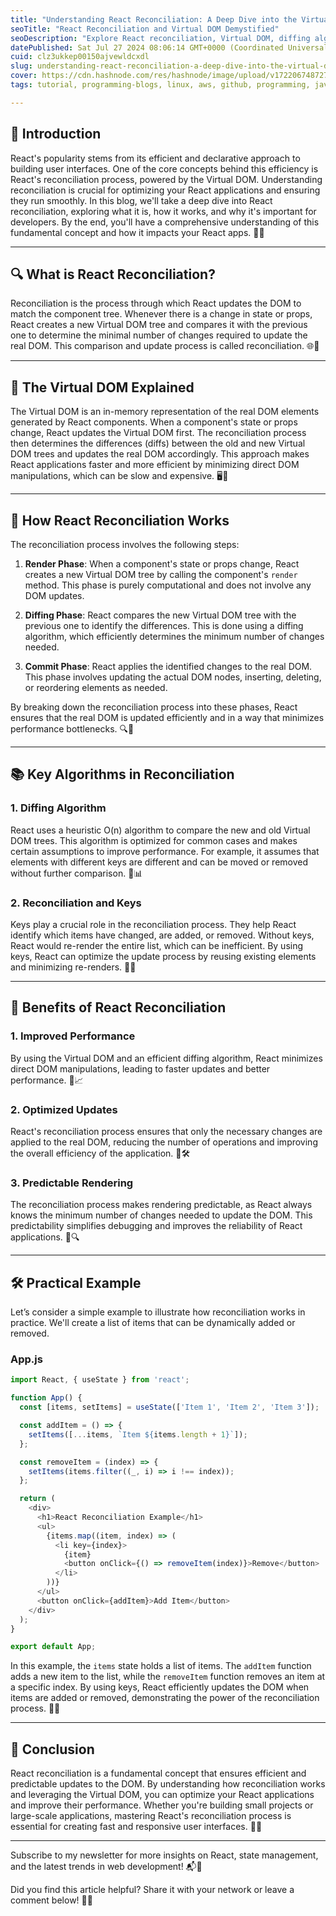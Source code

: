 ```yaml
---
title: "Understanding React Reconciliation: A Deep Dive into the Virtual DOM"
seoTitle: "React Reconciliation and Virtual DOM Demystified"
seoDescription: "Explore React reconciliation, Virtual DOM, diffing algorithm, and how it optimizes updates and rendering efficiently"
datePublished: Sat Jul 27 2024 08:06:14 GMT+0000 (Coordinated Universal Time)
cuid: clz3ukkep00150ajvewldcxdl
slug: understanding-react-reconciliation-a-deep-dive-into-the-virtual-dom
cover: https://cdn.hashnode.com/res/hashnode/image/upload/v1722067487276/8830295a-b558-43b1-9bd8-dfb86808f66a.webp
tags: tutorial, programming-blogs, linux, aws, github, programming, javascript, python, ux, web-development, webdev, reactjs, devops, beginners, blockchain

---
```


## 🌟 Introduction

React's popularity stems from its efficient and declarative approach to building user interfaces. One of the core concepts behind this efficiency is React's reconciliation process, powered by the Virtual DOM. Understanding reconciliation is crucial for optimizing your React applications and ensuring they run smoothly. In this blog, we'll take a deep dive into React reconciliation, exploring what it is, how it works, and why it's important for developers. By the end, you'll have a comprehensive understanding of this fundamental concept and how it impacts your React apps. 🚀✨

---

## 🔍 What is React Reconciliation?

Reconciliation is the process through which React updates the DOM to match the component tree. Whenever there is a change in state or props, React creates a new Virtual DOM tree and compares it with the previous one to determine the minimal number of changes required to update the real DOM. This comparison and update process is called reconciliation. 🌐🔄

---

## 🌈 The Virtual DOM Explained

The Virtual DOM is an in-memory representation of the real DOM elements generated by React components. When a component's state or props change, React updates the Virtual DOM first. The reconciliation process then determines the differences (diffs) between the old and new Virtual DOM trees and updates the real DOM accordingly. This approach makes React applications faster and more efficient by minimizing direct DOM manipulations, which can be slow and expensive. 🖥️🌳

---

## 🔄 How React Reconciliation Works

The reconciliation process involves the following steps:

1. **Render Phase**: When a component's state or props change, React creates a new Virtual DOM tree by calling the component's `render` method. This phase is purely computational and does not involve any DOM updates.
    
2. **Diffing Phase**: React compares the new Virtual DOM tree with the previous one to identify the differences. This is done using a diffing algorithm, which efficiently determines the minimum number of changes needed.
    
3. **Commit Phase**: React applies the identified changes to the real DOM. This phase involves updating the actual DOM nodes, inserting, deleting, or reordering elements as needed.
    

By breaking down the reconciliation process into these phases, React ensures that the real DOM is updated efficiently and in a way that minimizes performance bottlenecks. 🔍🔧

---

## 📚 Key Algorithms in Reconciliation

### 1\. **Diffing Algorithm**

React uses a heuristic O(n) algorithm to compare the new and old Virtual DOM trees. This algorithm is optimized for common cases and makes certain assumptions to improve performance. For example, it assumes that elements with different keys are different and can be moved or removed without further comparison. 🔄📊

### 2\. **Reconciliation and Keys**

Keys play a crucial role in the reconciliation process. They help React identify which items have changed, are added, or removed. Without keys, React would re-render the entire list, which can be inefficient. By using keys, React can optimize the update process by reusing existing elements and minimizing re-renders. 🔑✨

---

## 🌟 Benefits of React Reconciliation

### 1\. **Improved Performance**

By using the Virtual DOM and an efficient diffing algorithm, React minimizes direct DOM manipulations, leading to faster updates and better performance. 🚀📈

### 2\. **Optimized Updates**

React's reconciliation process ensures that only the necessary changes are applied to the real DOM, reducing the number of operations and improving the overall efficiency of the application. 🔧🛠️

### 3\. **Predictable Rendering**

The reconciliation process makes rendering predictable, as React always knows the minimum number of changes needed to update the DOM. This predictability simplifies debugging and improves the reliability of React applications. 📅🔍

---

## 🛠️ Practical Example

Let’s consider a simple example to illustrate how reconciliation works in practice. We'll create a list of items that can be dynamically added or removed.

### App.js

```javascript
import React, { useState } from 'react';

function App() {
  const [items, setItems] = useState(['Item 1', 'Item 2', 'Item 3']);

  const addItem = () => {
    setItems([...items, `Item ${items.length + 1}`]);
  };

  const removeItem = (index) => {
    setItems(items.filter((_, i) => i !== index));
  };

  return (
    <div>
      <h1>React Reconciliation Example</h1>
      <ul>
        {items.map((item, index) => (
          <li key={index}>
            {item}
            <button onClick={() => removeItem(index)}>Remove</button>
          </li>
        ))}
      </ul>
      <button onClick={addItem}>Add Item</button>
    </div>
  );
}

export default App;
```

In this example, the `items` state holds a list of items. The `addItem` function adds a new item to the list, while the `removeItem` function removes an item at a specific index. By using keys, React efficiently updates the DOM when items are added or removed, demonstrating the power of the reconciliation process. 📝🔄

---

## 🎉 Conclusion

React reconciliation is a fundamental concept that ensures efficient and predictable updates to the DOM. By understanding how reconciliation works and leveraging the Virtual DOM, you can optimize your React applications and improve their performance. Whether you're building small projects or large-scale applications, mastering React's reconciliation process is essential for creating fast and responsive user interfaces. 🌟🚀

---

Subscribe to my newsletter for more insights on React, state management, and the latest trends in web development! 📬🚀

Did you find this article helpful? Share it with your network or leave a comment below! 🙌💬